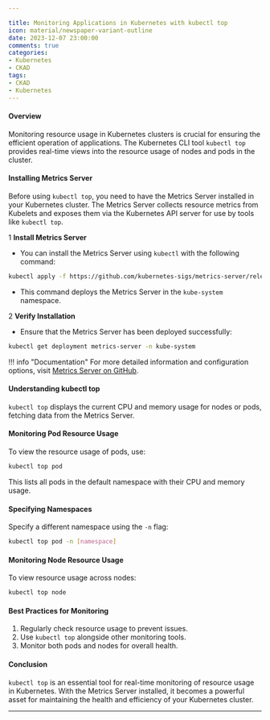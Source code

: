 ```yaml
---

title: Monitoring Applications in Kubernetes with kubectl top
icon: material/newspaper-variant-outline
date: 2023-12-07 23:00:00
comments: true
categories:
- Kubernetes
- CKAD
tags:
- CKAD
- Kubernetes
---
```


#### Overview

Monitoring resource usage in Kubernetes clusters is crucial for ensuring the efficient operation of applications. The Kubernetes CLI tool `kubectl top` provides real-time views into the resource usage of nodes and pods in the cluster.

#### Installing Metrics Server

Before using `kubectl top`, you need to have the Metrics Server installed in your Kubernetes cluster. The Metrics Server collects resource metrics from Kubelets and exposes them via the Kubernetes API server for use by tools like `kubectl top`.

1 **Install Metrics Server**

- You can install the Metrics Server using `kubectl` with the following command:

```bash
kubectl apply -f https://github.com/kubernetes-sigs/metrics-server/releases/latest/download/components.yaml
```

- This command deploys the Metrics Server in the `kube-system` namespace.

2 **Verify Installation**

- Ensure that the Metrics Server has been deployed successfully:

```bash
kubectl get deployment metrics-server -n kube-system
```

!!! info "Documentation"
    For more detailed information and configuration options, visit [Metrics Server on GitHub](https://github.com/kubernetes-sigs/metrics-server).

#### Understanding kubectl top

`kubectl top` displays the current CPU and memory usage for nodes or pods, fetching data from the Metrics Server.

#### Monitoring Pod Resource Usage

To view the resource usage of pods, use:

```bash
kubectl top pod
```

This lists all pods in the default namespace with their CPU and memory usage.

#### Specifying Namespaces

Specify a different namespace using the `-n` flag:

```bash
kubectl top pod -n [namespace]
```

#### Monitoring Node Resource Usage

To view resource usage across nodes:

```bash
kubectl top node
```

#### Best Practices for Monitoring

1. Regularly check resource usage to prevent issues.
2. Use `kubectl top` alongside other monitoring tools.
3. Monitor both pods and nodes for overall health.

#### Conclusion

`kubectl top` is an essential tool for real-time monitoring of resource usage in Kubernetes. With the Metrics Server installed, it becomes a powerful asset for maintaining the health and efficiency of your Kubernetes cluster.

---
